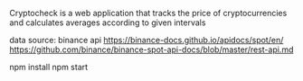 Cryptocheck is a web application that tracks the price of cryptocurrencies and calculates averages according to given intervals

data source: binance api
<a>https://binance-docs.github.io/apidocs/spot/en/</a>
<a>https://github.com/binance/binance-spot-api-docs/blob/master/rest-api.md</a>

npm install
npm start
